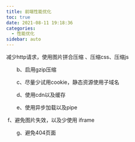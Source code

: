 ```yaml
---
title: 前端性能优化
toc: true
date: 2021-08-11 19:18:36
categories:
  - 性能优化
sidebar: auto
---
```


减少http请求，使用图片拼合压缩 、压缩css、压缩js

　　b、启用gzip压缩

　　c、尽量少试用cookie，静态资源使用子域名

　　d、使用cdn以及缓存

　　e、使用异步加载以及pipe

​     f、避免图片失效，以及少使用 iframe

　　g、避免404页面
